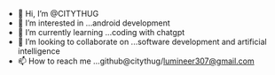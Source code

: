 - 👋 Hi, I’m @CITYTHUG
- 👀 I’m interested in ...android development
- 🌱 I’m currently learning ...coding with chatgpt
- 💞️ I’m looking to collaborate on ...software development and artificial intelligence
- 📫 How to reach me ...github@citythug/lumineer307@gmail.com

<!---
CITYTHUG/CITYTHUG is a ✨ special ✨ repository because its `README.md` (this file) appears on your GitHub profile.
You can click the Preview link to take a look at your changes.
--->

